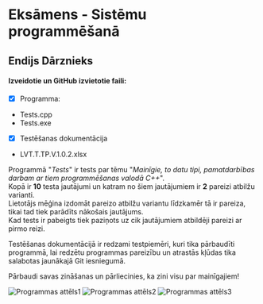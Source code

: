 # Eksāmens - Sistēmu programmēšanā
## Endijs Dārznieks

#### Izveidotie un GitHub izvietotie faili:
- [x] Programma:
- Tests.cpp
- Tests.exe
- [x] Testēšanas dokumentācija
- LVT.T.TP.V.1.0.2.xlsx

Programmā "*Tests*" ir tests par tēmu "*Mainīgie, to datu tipi, pamatdarbības darbam ar tiem programmēšanas valodā C++*".  
Kopā ir **10** testa jautājumi un katram no šiem jautājumiem ir **2** pareizi atbilžu varianti.  
Lietotājs mēģina izdomāt pareizo atbilžu variantu līdzkamēr tā ir pareiza, tikai tad tiek parādīts nākošais jautājums.  
Kad tests ir pabeigts tiek paziņots uz cik jautājumiem atbildēji pareizi ar pirmo reizi.  

Testēšanas dokumentācijā ir redzami testpiemēri, kuri tika pārbaudīti programmā, lai redzētu programmas pareizību un atrastās kļūdas tika salabotas jaunākajā Git iesniegumā.

Pārbaudi savas zināšanas un pārliecinies, ka zini visu par mainīgajiem!

![Programmas attēls1](https://i.postimg.cc/mD1rbJYV/Tests1.png "Programmas attēls1")
![Programmas attēls2](https://i.postimg.cc/nzSqWyHk/Tests2.png "Programmas attēls2")
![Programmas attēls3](https://i.postimg.cc/VkPn2Bc3/Tests3.png "Programmas attēls3")
